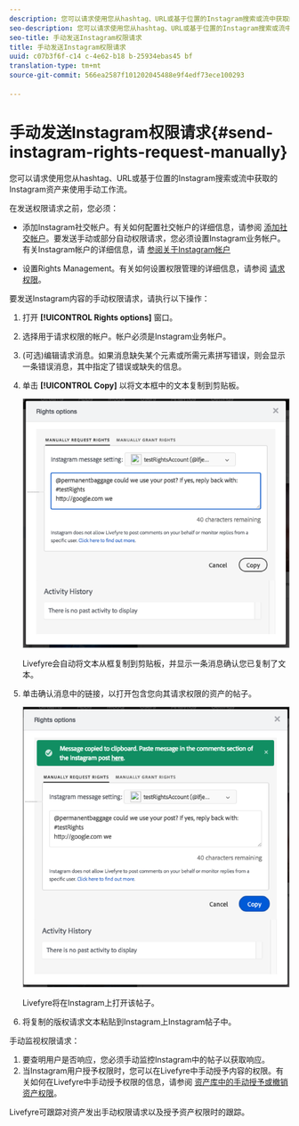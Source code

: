 ```yaml
---
description: 您可以请求使用您从hashtag、URL或基于位置的Instagram搜索或流中获取的Instagram资产来使用手动工作流。
seo-description: 您可以请求使用您从hashtag、URL或基于位置的Instagram搜索或流中获取的Instagram资产来使用手动工作流。
seo-title: 手动发送Instagram权限请求
title: 手动发送Instagram权限请求
uuid: c07b3f6f-c14 c-4e62-b18 b-25934ebas45 bf
translation-type: tm+mt
source-git-commit: 566ea2587f101202045488e9f4edf73ece100293

---
```



# 手动发送Instagram权限请求{#send-instagram-rights-request-manually}

您可以请求使用您从hashtag、URL或基于位置的Instagram搜索或流中获取的Instagram资产来使用手动工作流。

在发送权限请求之前，您必须：

* 添加Instagram社交帐户。有关如何配置社交帐户的详细信息，请参阅 [添加社交帐户](../c-users-creating-accounts-with-studio-access/t-configure-social-accout-instagram/t-configure-social-accout-instagram.md#t_configure_social_accout_instagram)。要发送手动或部分自动权限请求，您必须设置Instagram业务帐户。有关Instagram帐户的详细信息，请 [参阅关于Instagram帐户](../c-users-creating-accounts-with-studio-access/t-configure-social-accout-instagram/c-about-instagram-accounts.md#c_about_instagram_accounts)

* 设置Rights Management。有关如何设置权限管理的详细信息，请参阅 [请求权限](../c-how-requesting-rights-works/c-how-requesting-rights-works.md#c_how_requesting_rights_works)。

要发送Instagram内容的手动权限请求，请执行以下操作：

1. 打开 **[!UICONTROL Rights options]** 窗口。
1. 选择用于请求权限的帐户。帐户必须是Instagram业务帐户。
1. (可选)编辑请求消息。如果消息缺失某个元素或所需元素拼写错误，则会显示一条错误消息，其中指定了错误或缺失的信息。
1. 单击 **[!UICONTROL Copy]** 以将文本框中的文本复制到剪贴板。

   ![](assets/rr_insta_workaround1.png)

   Livefyre会自动将文本从框复制到剪贴板，并显示一条消息确认您已复制了文本。

1. 单击确认消息中的链接，以打开包含您向其请求权限的资产的帖子。

   ![](assets/rr_insta_workaround2.png)

   Livefyre将在Instagram上打开该帖子。

1. 将复制的版权请求文本粘贴到Instagram上Instagram帖子中。

手动监视权限请求：

1. 要查明用户是否响应，您必须手动监控Instagram中的帖子以获取响应。
1. 当Instagram用户授予权限时，您可以在Livefyre中手动授予内容的权限。有关如何在Livefyre中手动授予权限的信息，请参阅 [资产库中的手动授予或撤销资产权限](../c-how-requesting-rights-works/t-manually-grant-the-rights-for-one-or-more-assets.md#t_manually_grant_the_rights_for_one_or_more_assets)。

Livefyre可跟踪对资产发出手动权限请求以及授予资产权限时的跟踪。
